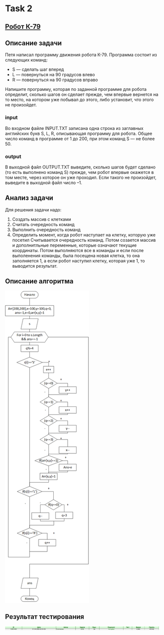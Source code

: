 # Task 2 

## [Робот К-79](https://acmp.ru/index.asp?main=task&id_task=235)

## Описание задачи

Петя написал программу движения робота К-79. Программа состоит из следующих команд:

* S — сделать шаг вперед
* L — повернуться на 90 градусов влево
* R — повернуться на 90 градусов вправо

Напишите программу, которая по заданной программе для робота определит,  сколько шагов он сделает прежде, чем впервые вернется на то место, на  котором уже побывал до этого, либо установит, что этого не произойдет.

### input

Во входном файле INPUT.TXT записана одна строка из заглавных английских  букв S, L, R, описывающая программу для робота. Общее число команд в  программе от 1 до 200, при этом команд S — не более 50.

### output

В выходной файл OUTPUT.TXT выведите, сколько шагов будет сделано (то  есть выполнено команд S) прежде, чем робот впервые окажется в том месте, через которое он уже проходил. Если такого не произойдет, выведите в  выходной файл число –1.

## Анализ задачи
Для решения задачи надо:
1) Создать массив с клетками
2) Считать очередность команд
3) Выполнить очередность команд
4) Определить момент, когда робот наступает на клетку, которую уже посетил
Считывается очередность команд. Потом созается массив и дополнитльные переменные, которые означают текущие координаты. Потом выполняются все в команды и если после выполенения команды, была посещена новая клетка, то она заполняется 1, а если робот наступил клетку, которая уже 1, то выводится результат.

## Описание алгоритма
![блок-схема](https://github.com/Samoed/PracCourse1/blob/master/Task%202/docs/%D0%B1%D0%BB%D0%BE%D0%BA-%D1%81%D1%85%D0%B5%D0%BC%D0%B0.png?raw=true)
## Результат тестирования 

![Тестирование](https://github.com/Samoed/PracCourse1/blob/master/Task%202/docs/Task2solved.jpg?raw=true)